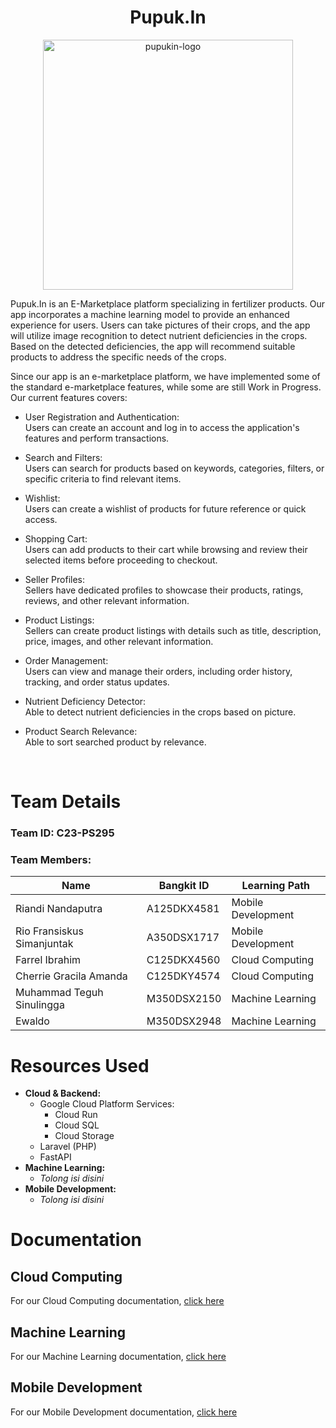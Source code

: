 <p align="center">
  <h1 align="center"><b>Pupuk.In</b></h1>
</p>

<p align="center">
  <img src="https://github.com/Pupuk-In/.github/assets/87064650/2db0c8de-65c6-4f6e-81ba-645db1219d31" alt="pupukin-logo" width="400px">
</p>


Pupuk.In is an E-Marketplace platform specializing in fertilizer products. Our app incorporates a machine learning model to provide an enhanced experience for users. Users can take pictures of their crops, and the app will utilize image recognition to detect nutrient deficiencies in the crops. Based on the detected deficiencies, the app will recommend suitable products to address the specific needs of the crops.

Since our app is an e-marketplace platform, we have implemented some of the standard e-marketplace features, while some are still Work in Progress. Our current features covers:
- User Registration and Authentication:
<br /> Users can create an account and log in to access the application's features and perform transactions.

- Search and Filters:
<br /> Users can search for products based on keywords, categories, filters, or specific criteria to find relevant items.

- Wishlist:
<br /> Users can create a wishlist of products for future reference or quick access.

- Shopping Cart:
<br /> Users can add products to their cart while browsing and review their selected items before proceeding to checkout.

- Seller Profiles:
<br /> Sellers have dedicated profiles to showcase their products, ratings, reviews, and other relevant information.

- Product Listings:
<br /> Sellers can create product listings with details such as title, description, price, images, and other relevant information.

- Order Management:
<br /> Users can view and manage their orders, including order history, tracking, and order status updates.

- Nutrient Deficiency Detector:
<br /> Able to detect nutrient deficiencies in the crops based on picture.

- Product Search Relevance:
<br /> Able to sort searched product by relevance.

<br>

# Team Details

### Team ID: C23-PS295
### Team Members:
| Name                       | Bangkit ID  | Learning Path      |
| ---------------------------| ----------- | ------------------ |
| Riandi Nandaputra          | A125DKX4581 | Mobile Development |
| Rio Fransiskus Simanjuntak | A350DSX1717 | Mobile Development |
| Farrel Ibrahim             | C125DKX4560 | Cloud Computing    |
| Cherrie Gracila Amanda     | C125DKY4574 | Cloud Computing    |
| Muhammad Teguh Sinulingga  | M350DSX2150 | Machine Learning   |
| Ewaldo                     | M350DSX2948 | Machine Learning   |

# Resources Used
- <b> Cloud & Backend: </b>
  - Google Cloud Platform Services:
    - Cloud Run
    - Cloud SQL
    - Cloud Storage
  - Laravel (PHP)
  - FastAPI
- <b> Machine Learning: </b>
  - <i> Tolong isi disini </i>
- <b> Mobile Development: </b>
  - <i> Tolong isi disini </i>

# Documentation
## Cloud Computing
For our Cloud Computing documentation, [click here](https://github.com/Pupuk-In/cloud-computing/tree/doc#readme)
## Machine Learning
For our Machine Learning documentation, [click here](https://github.com/Pupuk-In/Machine-Learning#readme)
## Mobile Development
For our Mobile Development documentation, [click here](https://github.com/Pupuk-In/Mobile-Development#readme)
